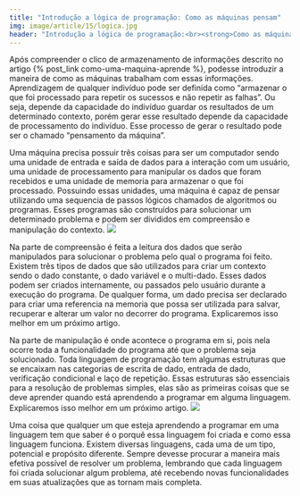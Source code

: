```yaml
---
title: "Introdução a lógica de programação: Como as máquinas pensam"
img: image/article/15/logica.jpg
header: "Introdução a lógica de programação:<br><strong>Como as máquinas pensam</strong>"
---
```



Após compreender o clico de armazenamento de informações descrito no artigo {% post_link como-uma-maquina-aprende %}, podesse introduzir a maneira de como as máquinas trabalham com essas informações. Aprendizagem de qualquer indivíduo pode ser definida como “armazenar o que foi processado para repetir os sucessos e não repetir as falhas”. Ou seja, depende da capacidade do indivíduo guardar os resultados de um determinado contexto, porém gerar esse resultado depende da capacidade de processamento do indivíduo. Esse processo de gerar o resultado pode ser o chamado “pensamento da máquina”.

Uma máquina precisa possuir três coisas para ser um computador sendo uma unidade de entrada e saída de dados para a interação com um usuário, uma unidade de processamento para manipular os dados que foram recebidos e uma unidade de memoria para armazenar o que foi processado. Possuindo essas unidades, uma máquina é capaz de pensar utilizando uma sequencia de passos lógicos chamados de algoritmos ou programas. Esses programas são construídos para solucionar um determinado problema e podem ser divididos em compreensão e manipulação do contexto.
![](image/article/15/pensando.jpg)

Na parte de compreensão é feita a leitura dos dados que serão manipulados para solucionar o problema pelo qual o programa foi feito. Existem três tipos de dados que são utilizados para criar um contexto sendo o dado constante, o dado variável e o multi-dado. Esses dados podem ser criados internamente, ou passados pelo usuário durante a execução do programa. De qualquer forma, um dado precisa ser declarado para criar uma referencia na memoria que possa ser utilizada para salvar, recuperar e alterar um valor no decorrer do programa. Explicaremos isso melhor em um próximo artigo.<!-- Explicamos isso melhor no nosso artigo <a href='programacao-geral-na-pratica'>Logica de programação: programação geral na pratica</a>. -->

Na parte de manipulação é onde acontece o programa em si, pois nela ocorre toda a funcionalidade do programa até que o problema seja solucionado. Toda linguagem de programação tem algumas estruturas que se encaixam nas categorias de escrita de dado, entrada de dado, verificação condicional e laço de repetição. Essas estruturas são essenciais para a resolução de problemas simples, elas são as primeiras coisas que se deve aprender quando está aprendendo a programar em alguma linguagem. Explicaremos isso melhor em um próximo artigo.<!-- Explicamos isso melhor no nosso artigo <a href='programacao-geral-na-pratica'>Logica de programação: programação geral na pratica</a>. -->
![](image/article/15/ola.jpg)

Uma coisa que qualquer um que esteja aprendendo a programar em uma linguagem tem que saber é o porquê essa linguagem foi criada e como essa linguagem funciona. Existem diversas linguagens, cada uma de um tipo, potencial e propósito diferente. Sempre devesse procurar a maneira mais efetiva possível de resolver um problema, lembrando que cada linguagem foi criada solucionar algum problema, até recebendo novas funcionalidades em suas atualizações que as tornam mais completa.<!-- Explicamos melhor essa questão no nosso artigo <a href='escolhendo-um-idioma'>Linguagens de programação: escolhendo um idioma</a>. -->